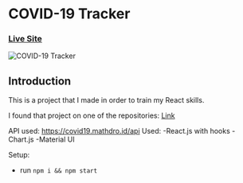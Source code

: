 # COVID-19 Tracker

### [Live Site](https://donquixotesabo.github.io/COVID-19-Tracker-App/)

![COVID-19 Tracker](https://i.ibb.co/X87BqVY/Screenshot-2020-04-13-at-10-14-58.png)

## Introduction

This is a project that I made in order to train my React skills.

I found that project on one of the repositories: [Link](https://github.com/adrianhajdin/project_corona_tracker)

API used: https://covid19.mathdro.id/api Used: -React.js with hooks -Chart.js -Material UI

Setup:

- run `npm i && npm start`
